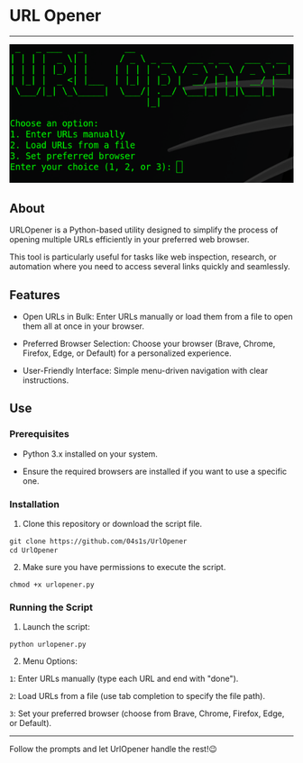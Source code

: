 # URL Opener

---

![URL Opener](./assets/urlOpener.png)

## About

URLOpener is a Python-based utility designed to simplify the process of opening multiple URLs efficiently in your preferred web browser.

This tool is particularly useful for tasks like web inspection, research, or automation where you need to access several links quickly and seamlessly.

## Features

- Open URLs in Bulk: Enter URLs manually or load them from a file to open them all at once in your browser.

- Preferred Browser Selection: Choose your browser (Brave, Chrome, Firefox, Edge, or Default) for a personalized experience.

- User-Friendly Interface: Simple menu-driven navigation with clear instructions.

## Use

### Prerequisites

- Python 3.x installed on your system.

- Ensure the required browsers are installed if you want to use a specific one.

### Installation

1. Clone this repository or download the script file.

```
git clone https://github.com/04s1s/UrlOpener
cd UrlOpener
```

2. Make sure you have permissions to execute the script.

```
chmod +x urlopener.py
```

### Running the Script

1. Launch the script:

```
python urlopener.py
```

2. Menu Options:

`1`: Enter URLs manually (type each URL and end with "done").

`2`: Load URLs from a file (use tab completion to specify the file path).

`3`: Set your preferred browser (choose from Brave, Chrome, Firefox, Edge, or Default).

---

Follow the prompts and let UrlOpener handle the rest!😉

